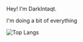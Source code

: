 Hey! I'm DarkIntaqt. 

I'm doing a bit of everything

![Top Langs](https://skillicons.dev/icons?i=js,ts,html,css,php,py,nodejs,react,nextjs,vuejs,mysql,postgres,bash,git)
